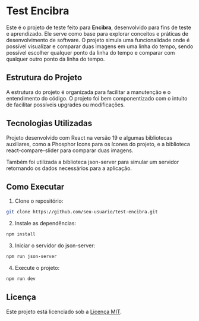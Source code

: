 # Test Encibra

Este é o projeto de teste feito para **Encibra**, desenvolvido para fins de teste e aprendizado. Ele serve como base para explorar conceitos e práticas de desenvolvimento de software. O projeto simula uma funcionalidade onde é possível visualizar e comparar duas imagens em uma linha do tempo, sendo possível escolher qualquer ponto da linha do tempo e comparar com qualquer outro ponto da linha do tempo.

## Estrutura do Projeto

A estrutura do projeto é organizada para facilitar a manutenção e o entendimento do código. O projeto foi bem componentizado com o intuito de facilitar possíveis upgrades ou modificações.

## Tecnologias Utilizadas

Projeto desenvolvido com React na versão 19 e algumas bibliotecas auxiliares, como a Phosphor Icons para os ícones do projeto, e a biblioteca react-compare-slider para comparar duas imagens.

Também foi utilizada a biblioteca json-server para simular um servidor retornando os dados necessários para a aplicação.



## Como Executar

1. Clone o repositório:
  ```bash
  git clone https://github.com/seu-usuario/test-encibra.git
  ```
2. Instale as dependências:
  ```bash
  npm install
  ```
3. Iniciar o servidor do json-server:
  ```bash
  npm run json-server
  ```
4. Execute o projeto:
  ```bash
  npm run dev
  ```

## Licença

Este projeto está licenciado sob a [Licença MIT](LICENSE).
